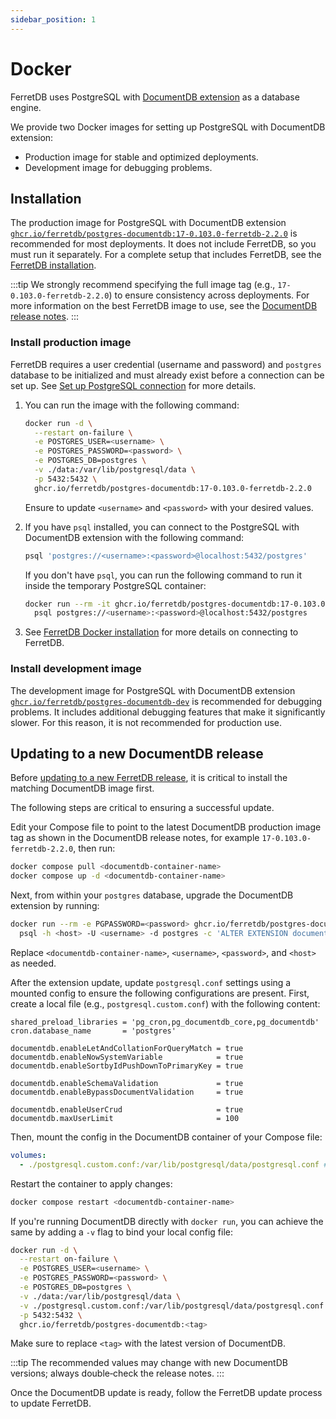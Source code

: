 ```yaml
---
sidebar_position: 1
---
```


# Docker

FerretDB uses PostgreSQL with [DocumentDB extension](https://github.com/microsoft/documentdb) as a database engine.

We provide two Docker images for setting up PostgreSQL with DocumentDB extension:

- Production image for stable and optimized deployments.
- Development image for debugging problems.

## Installation

The production image for PostgreSQL with DocumentDB extension
[`ghcr.io/ferretdb/postgres-documentdb:17-0.103.0-ferretdb-2.2.0`](https://ghcr.io/ferretdb/postgres-documentdb:17-0.103.0-ferretdb-2.2.0)
is recommended for most deployments.
It does not include FerretDB, so you must run it separately.
For a complete setup that includes FerretDB, see the [FerretDB installation](../ferretdb/docker.md).

:::tip
We strongly recommend specifying the full image tag (e.g., `17-0.103.0-ferretdb-2.2.0`)
to ensure consistency across deployments.
For more information on the best FerretDB image to use, see the [DocumentDB release notes](https://github.com/FerretDB/documentdb/releases/).
:::

### Install production image

FerretDB requires a user credential (username and password) and `postgres` database to be initialized and must already exist before a connection can be set up.
See [Set up PostgreSQL connection](../../security/authentication.md#set-up-postgresql-connection) for more details.

1. You can run the image with the following command:

   ```sh
   docker run -d \
     --restart on-failure \
     -e POSTGRES_USER=<username> \
     -e POSTGRES_PASSWORD=<password> \
     -e POSTGRES_DB=postgres \
     -v ./data:/var/lib/postgresql/data \
     -p 5432:5432 \
     ghcr.io/ferretdb/postgres-documentdb:17-0.103.0-ferretdb-2.2.0
   ```

   Ensure to update `<username>` and `<password>` with your desired values.

2. If you have `psql` installed, you can connect to the PostgreSQL with DocumentDB extension with the following command:

   ```sh
   psql 'postgres://<username>:<password>@localhost:5432/postgres'
   ```

   If you don't have `psql`, you can run the following command to run it inside the temporary PostgreSQL container:

   ```sh
   docker run --rm -it ghcr.io/ferretdb/postgres-documentdb:17-0.103.0-ferretdb-2.2.0 \
     psql postgres://<username>:<password>@localhost:5432/postgres
   ```

3. See [FerretDB Docker installation](../ferretdb/docker.md) for more details on connecting to FerretDB.

### Install development image

The development image for PostgreSQL with DocumentDB extension
[`ghcr.io/ferretdb/postgres-documentdb-dev`](https://ghcr.io/ferretdb/postgres-documentdb-dev)
is recommended for debugging problems.
It includes additional debugging features that make it significantly slower.
For this reason, it is not recommended for production use.

## Updating to a new DocumentDB release

Before [updating to a new FerretDB release](../ferretdb/docker.md#updating-to-a-new-ferretdb-release), it is critical to install the matching DocumentDB image first.

The following steps are critical to ensuring a successful update.

Edit your Compose file to point to the latest DocumentDB production image tag as shown in the DocumentDB release notes, for example `17-0.103.0-ferretdb-2.2.0`, then run:

```sh
docker compose pull <documentdb-container-name>
docker compose up -d <documentdb-container-name>
```

Next, from within your `postgres` database, upgrade the DocumentDB extension by running:

```sh
docker run --rm -e PGPASSWORD=<password> ghcr.io/ferretdb/postgres-documentdb:<tag> \
  psql -h <host> -U <username> -d postgres -c 'ALTER EXTENSION documentdb UPDATE;'
```

Replace `<documentdb-container-name>`, `<username>`, `<password>`, and `<host>` as needed.

After the extension update, update `postgresql.conf` settings using a mounted config to ensure the following configurations are present.
First, create a local file (e.g., `postgresql.custom.conf`) with the following content:

```text
shared_preload_libraries = 'pg_cron,pg_documentdb_core,pg_documentdb'
cron.database_name       = 'postgres'

documentdb.enableLetAndCollationForQueryMatch = true
documentdb.enableNowSystemVariable            = true
documentdb.enableSortbyIdPushDownToPrimaryKey = true

documentdb.enableSchemaValidation             = true
documentdb.enableBypassDocumentValidation     = true

documentdb.enableUserCrud                     = true
documentdb.maxUserLimit                       = 100
```

Then, mount the config in the DocumentDB container of your Compose file:

```yaml
volumes:
  - ./postgresql.custom.conf:/var/lib/postgresql/data/postgresql.conf # add this line
```

Restart the container to apply changes:

```sh
docker compose restart <documentdb-container-name>
```

If you're running DocumentDB directly with `docker run`, you can achieve the same by adding a `-v` flag to bind your local config file:

```sh
docker run -d \
  --restart on-failure \
  -e POSTGRES_USER=<username> \
  -e POSTGRES_PASSWORD=<password> \
  -e POSTGRES_DB=postgres \
  -v ./data:/var/lib/postgresql/data \
  -v ./postgresql.custom.conf:/var/lib/postgresql/data/postgresql.conf \
  -p 5432:5432 \
  ghcr.io/ferretdb/postgres-documentdb:<tag>
```

Make sure to replace `<tag>` with the latest version of DocumentDB.

:::tip
The recommended values may change with new DocumentDB versions; always double‑check the release notes.
:::

Once the DocumentDB update is ready, follow the FerretDB update process to update FerretDB.
